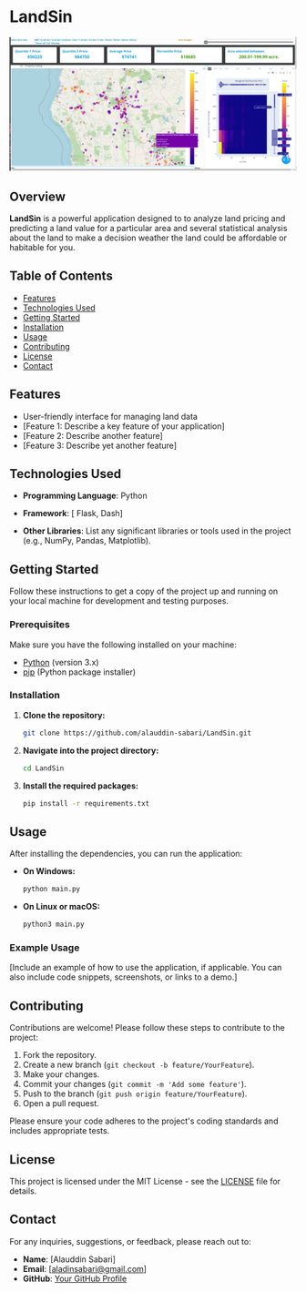 

# LandSin

![Project Logo](interface.png)  
## Overview

**LandSin** is a powerful application designed to to analyze land pricing and predicting a land value for a particular area and several statistical analysis about the land to make a decision weather the land could be affordable or habitable for you.

## Table of Contents

- [Features](#features)
- [Technologies Used](#technologies-used)
- [Getting Started](#getting-started)
- [Installation](#installation)
- [Usage](#usage)
- [Contributing](#contributing)
- [License](#license)
- [Contact](#contact)

## Features

- User-friendly interface for managing land data
- [Feature 1: Describe a key feature of your application]
- [Feature 2: Describe another feature]
- [Feature 3: Describe yet another feature]

## Technologies Used

- **Programming Language**: Python
- **Framework**: [  Flask, Dash]

- **Other Libraries**: List any significant libraries or tools used in the project (e.g., NumPy, Pandas, Matplotlib).

## Getting Started

Follow these instructions to get a copy of the project up and running on your local machine for development and testing purposes.

### Prerequisites

Make sure you have the following installed on your machine:

- [Python](https://www.python.org/downloads/) (version 3.x)
- [pip](https://pip.pypa.io/en/stable/) (Python package installer)

### Installation

1. **Clone the repository:**

   ```bash
   git clone https://github.com/alauddin-sabari/LandSin.git
   ```

2. **Navigate into the project directory:**

   ```bash
   cd LandSin
   ```

3. **Install the required packages:**

   ```bash
   pip install -r requirements.txt
   ```

## Usage

After installing the dependencies, you can run the application:

- **On Windows:**

   ```bash
   python main.py
   ```

- **On Linux or macOS:**

   ```bash
   python3 main.py
   ```

### Example Usage

[Include an example of how to use the application, if applicable. You can also include code snippets, screenshots, or links to a demo.]

## Contributing

Contributions are welcome! Please follow these steps to contribute to the project:

1. Fork the repository.
2. Create a new branch (`git checkout -b feature/YourFeature`).
3. Make your changes.
4. Commit your changes (`git commit -m 'Add some feature'`).
5. Push to the branch (`git push origin feature/YourFeature`).
6. Open a pull request.

Please ensure your code adheres to the project's coding standards and includes appropriate tests.

## License

This project is licensed under the MIT License - see the [LICENSE](LICENSE) file for details.

## Contact

For any inquiries, suggestions, or feedback, please reach out to:

- **Name**: [Alauddin Sabari]
- **Email**: [aladinsabari@gmail.com]
- **GitHub**: [Your GitHub Profile](https://github.com/alauddin-sabari)

 
